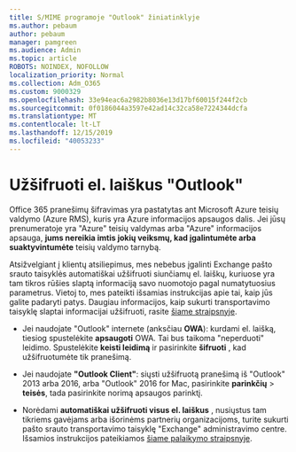 ```yaml
---
title: S/MIME programoje "Outlook" žiniatinklyje
ms.author: pebaum
author: pebaum
manager: pamgreen
ms.audience: Admin
ms.topic: article
ROBOTS: NOINDEX, NOFOLLOW
localization_priority: Normal
ms.collection: Adm_O365
ms.custom: 9000329
ms.openlocfilehash: 33e94eac6a2982b8036e13d17bf60015f244f2cb
ms.sourcegitcommit: 0f0186044a3597e42ad14c32ca58e7224344dcfa
ms.translationtype: MT
ms.contentlocale: lt-LT
ms.lasthandoff: 12/15/2019
ms.locfileid: "40053233"
---
```

# <a name="encrypt-email-messages-in-outlook"></a>Užšifruoti el. laiškus "Outlook"

Office 365 pranešimų šifravimas yra pastatytas ant Microsoft Azure teisių valdymo (Azure RMS), kuris yra Azure informacijos apsaugos dalis. Jei jūsų prenumeratoje yra "Azure" teisių valdymas arba "Azure" informacijos apsauga, **jums nereikia imtis jokių veiksmų, kad įgalintumėte arba suaktyvintumėte** teisių valdymo tarnybą.

Atsižvelgiant į klientų atsiliepimus, mes nebebus įgalinti Exchange pašto srauto taisyklės automatiškai užšifruoti siunčiamų el. laiškų, kuriuose yra tam tikros rūšies slaptą informaciją savo nuomotojo pagal numatytuosius parametrus. Vietoj to, mes pateikti išsamias instrukcijas apie tai, kaip jūs galite padaryti patys. Daugiau informacijos, kaip sukurti transportavimo taisyklę slaptai informacijai užšifruoti, rasite [šiame straipsnyje](https://aka.ms/OmeEtr).

- Jei naudojate "Outlook" internete (anksčiau **OWA**): kurdami el. laišką, tiesiog spustelėkite **apsaugoti** OWA. Tai bus taikoma "neperduoti" leidimo. Spustelėkite **keisti leidimą** ir pasirinkite **šifruoti** , kad užšifruotumėte tik pranešimą.

- Jei naudojate **"Outlook Client"**: siųsti užšifruotą pranešimą iš "Outlook" 2013 arba 2016, arba "Outlook" 2016 for Mac, pasirinkite **parinkčių** > **teisės**, tada pasirinkite norimą apsaugos parinktį.

- Norėdami **automatiškai užšifruoti visus el. laiškus** , nusiųstus tam tikriems gavėjams arba išorinėms partnerių organizacijoms, turite sukurti pašto srauto transportavimo taisyklę "Exchange" administravimo centre. Išsamios instrukcijos pateikiamos [šiame palaikymo straipsnyje](https://docs.microsoft.com/office365/securitycompliance/define-mail-flow-rules-to-encrypt-email#create-a-mail-flow-rule-to-encrypt-email-messages-with-the-new-ome-capabilities).


